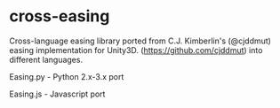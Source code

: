 # cross-easing

Cross-language easing library ported from C.J. Kimberlin's (@cjddmut) easing implementation for Unity3D. (https://github.com/cjddmut)
into different languages.

Easing.py - Python 2.x-3.x port

Easing.js - Javascript port

